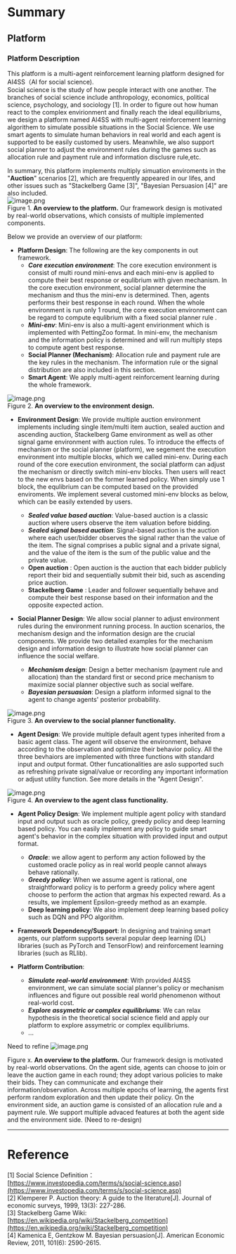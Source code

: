 # Summary

## Platform
### Platform Description
This platform is a multi-agent reinforcement learning platform designed for AI4SS（AI for social science). <br />Social science is the study of how people interact with one another. The branches of social science include anthropology, economics, political science, psychology, and sociology [1]. In order to figure out how human react to the complex envirionment and finally reach the ideal equilibriums, we design a platform named AI4SS with multi-agent reinforcement learning algorithem to simulate possible situations in the Social Science. We use smart agents to simulate human behaviors in real world and each agent is supported to be easily customed by users. Meanwhile, we also support social planner to adjust the environment rules during the games such as allocation rule and payment rule and information disclusre rule,etc. 

In summary, this platform implements multiply simuation enviroments in the "**Auction**" scenarios [2], which are frequently appeared in our lifes, and other issues such as "Stackelberg Game [3]", "Bayesian Persuasion [4]" are also included. <br />![image.png](https://intranetproxy.alipay.com/skylark/lark/0/2023/png/229273/1684142276658-4ae78817-1063-4ebe-bb79-c5d327619d9c.png#clientId=uea805165-abd5-4&from=paste&height=509&id=u0d135e9c&originHeight=509&originWidth=620&originalType=binary&ratio=1&rotation=0&showTitle=false&size=237919&status=done&style=none&taskId=uede5a168-e7f7-467c-a11f-cf96e8c1eba&title=&width=620)<br />Figure 1. **An overview to the platform.** Our framework design is motivated by real-world observations, which consists of multiple implemented components.

Below we provide an overview of our platform:

- **Platform Design**:  The following are the key components in out framework. 
   - _**Core execution environment**_: The core execution environment is consist of multi round mini-envs and each mini-env is applied to compute their best response or equlibrium with given mechanism. In the core execution environment, social planner determine the mechanism and thus the mini-env is determined. Then, agents performs their best response in each round. When the whole environment is run only 1 round, the core execution environment can be regard to compute equlibrium with a fixed social planner rule . 
   - _**Mini-env**_: Mini-env is also a  multi-agent envirionment which is implemented with PettingZoo format. In mini-env, the mechanism and the information policy is determined and will run multiply steps to compute agent best response. 
   - **Social Planner (Mechanism)**: Allocation rule and payment rule are the key rules in the mechanism. The information rule or the signal distribution are also included in this section. 
   - **Smart Agent**: We apply multi-agent reinforcement learning during the whole framework. 

![image.png](https://intranetproxy.alipay.com/skylark/lark/0/2023/png/229273/1684143239526-9be321a5-ca77-4c8d-b206-22ac11620a48.png#clientId=ud18959f2-2cfd-4&from=paste&height=492&id=u72fe45ca&originHeight=492&originWidth=898&originalType=binary&ratio=1&rotation=0&showTitle=false&size=283610&status=done&style=none&taskId=ud0867bba-377b-41ce-baa5-27bfe5a8549&title=&width=898)<br />Figure 2. **An overview to the environment design.**

- **Environment Design**: We provide multiple auction environment implements including single item/multi item auction, sealed auction and ascending auction, Stackelberg Game environment as well as other signal game environment with auction rules. To introduce the effects of mechanism or the social planner (platform), we segement the execution environment into multiple blocks, which we called mini-env. During each round of the core execution environment, the social platform can adjust the mechanism or directly switch mini-env blocks. Then users will react to the new envs based on the former learned policy. When simply use 1 block, the equlibrium can be computed based on the provided enviroments. We implement several customed mini-env blocks as below, which can be easily extended by users. 
   - _**Sealed value based auction**_: Value-based auction is a classic auction where users observe the item valuation before bidding.
   - _**Sealed signal based auction**_: Signal-based auction is the auction where each user/bidder observes the signal rather than the value of the item. The signal comprises a public signal and a private signal, and the value of the item is the sum of the public value and the private value.
   - **Open auction** : Open auction is the auction that each bidder publicly report their bid and sequentially submit their bid, such as ascending price auction. 
   - **Stackelberg Game** :  Leader and follower sequentially behave and compute their best response based on their information and the opposite expected action.

- **Social Planner Design**: We allow social planner to adjust environment rules during the environment running process. In auction scenarios, the mechanism design and the information design are the crucial components. We provide two detailed examples for the mechanism design and information design to illustrate how social planner can influence the social welfare. 
   - _**Mechanism design**_: Design a better mechanism (payment rule and allocation) than the standard first or second price mechanism to maximize social planner objective such as social welfare.
   - _**Bayesian persuasion**_: Design a platform informed signal to the agent to change agents' posterior probability.

![image.png](https://intranetproxy.alipay.com/skylark/lark/0/2023/png/229273/1684142662770-1cea2ac1-b4d8-4972-8903-b06f06b4aa5a.png#clientId=ud18959f2-2cfd-4&from=paste&height=283&id=uf2756f8d&originHeight=283&originWidth=487&originalType=binary&ratio=1&rotation=0&showTitle=false&size=109212&status=done&style=none&taskId=ub4daa737-2d30-46cc-a253-77acf65add9&title=&width=487)<br />Figure 3. **An overview to the social planner functionality.**

- **Agent Design**: We provide multiple default agent types inherited from a basic agent class. The agent will observe the environment, behave according to the observation and optimize their behavior policy. All the three bevhaiors are implemented with three functions with standard input and output format.  Other funcationalities are aslo supported such as refreshing private signal/value or recording any important information or adjust utility function. See more details in the "Agent Design". 

![image.png](https://intranetproxy.alipay.com/skylark/lark/0/2023/png/229273/1684143386943-b6ce39aa-ed3f-4a2d-b024-535b45c52ce3.png#clientId=ud18959f2-2cfd-4&from=paste&height=259&id=u83245106&originHeight=259&originWidth=488&originalType=binary&ratio=1&rotation=0&showTitle=false&size=92616&status=done&style=none&taskId=ub24e6d9f-8e21-4948-9511-c71b9de0731&title=&width=488)<br />Figure 4. **An overview to the agent class functionality.**

- **Agent Policy Design**: We implement multiple agent policy with standard input and output such as oracle policy, greedy policy and deep learning based policy. You can easily implement any policy to guide smart agent's behavior in the complex situation with provided input and output format. 
   - _**Oracle**_:  we allow agent to perform any action followed by the customed oracle policy as in real world people cannot always behave rationally. 
   - _**Greedy policy**_: When we assume agent is rational, one straightforward policy is to perform a greedy policy where agent choose to perform the action that argmax his expected reward. As a results,  we implement Epsilon-greedy method as an example. 
   - **Deep learning policy**: We also implement deep learning based policy such as DQN and PPO algorithm. 

- **Framework Dependency/Support**: In designing and training smart agents, our platform supports several popular deep learning (DL) libraries (such as PyTorch and TensorFlow) and reinforcement learning libraries (such as RLlib).

- **Platform Contribution**: 
   - _**Simulate real-world environment**_: With provided AI4SS environment, we can simulate social planner's policy or mechanism influences and figure out possible real world phenomenon without real-world cost. 
   - _**Explore assymetric or complex equilibriums**_:  We can relax hypothesis in the theoretical social science field and apply our platform to explore assymetric or complex equilibriums. 
   - ...

Need to refine ![image.png](https://intranetproxy.alipay.com/skylark/lark/0/2023/png/229273/1681201371341-223e75a3-8bb6-418c-87ae-1caf89b55bd1.png#clientId=u7f55ab39-3a24-4&from=paste&height=606&id=jH2pr&originHeight=606&originWidth=1088&originalType=binary&ratio=1&rotation=0&showTitle=false&size=134235&status=done&style=none&taskId=u4ef1d5d2-5f78-4e66-ad94-80d8dcb315d&title=&width=1088)

Figure x. **An overview to the platform.** Our framework design is motivated by real-world observations. On the agent side, agents can choose to join or leave the auction game in each round; they adopt various policies to make their bids. They can communicate and exchange their information/observation. Across multiple epochs of learning, the agents first perform random exploration and then update their policy. On the environment side, an auction game is consisted of an allocation rule and a payment rule. We support multiple advaced features at both the agent side and the environment side. (Need to re-design)



---

# Reference
[1] Social Science Definition：[https://www.investopedia.com/terms/s/social-science.asp](https://www.investopedia.com/terms/s/social-science.asp)<br />[2] Klemperer P. Auction theory: A guide to the literature[J]. Journal of economic surveys, 1999, 13(3): 227-286.<br />[3] Stackelberg Game Wiki: [https://en.wikipedia.org/wiki/Stackelberg_competition](https://en.wikipedia.org/wiki/Stackelberg_competition)<br />[4] Kamenica E, Gentzkow M. Bayesian persuasion[J]. American Economic Review, 2011, 101(6): 2590-2615.
